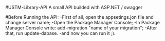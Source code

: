 #USTM-Library-API
A small API builded with ASP.NET / swagger

#Before Running the API:
-First of all, open the appsetings.jon file and change server name;
-Open the Package Manager Console;
-In Package Manager Console write: add-migration "name of your migration";
-After that, run update-dabase.
-and now you can run it ;).
